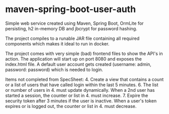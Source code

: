 # maven-spring-boot-user-auth
Simple web service created using Maven, Spring Boot, OrmLite for persisting, h2 in-memory DB and jbcrypt for password hashing.

The project compiles to a runable JAR file containing all required components which makes it ideal to run in docker.

The project comes with very simple (bad) frontend files to show the API's in action. The application will start up on port 8080 and exposes the index.html file. A default user account gets created (username: admin, password: password) which is needed to login.

Items not completed from SpecSheet:
4. Create a view that contains a count or a list of users that have called login within the last 5 minutes.
6. The list or number of users in 4. must update dynamically. When a 2nd user has started a session, the counter or list in 4. must increase.
7. Expire the security token after 3 minutes if the user is inactive. When a user's token expires or is logged out, the counter or list in 4. must decrease.
